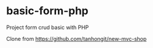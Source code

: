 # basic-form-php

Project form crud basic with PHP

Clone from https://github.com/tanhongit/new-mvc-shop
